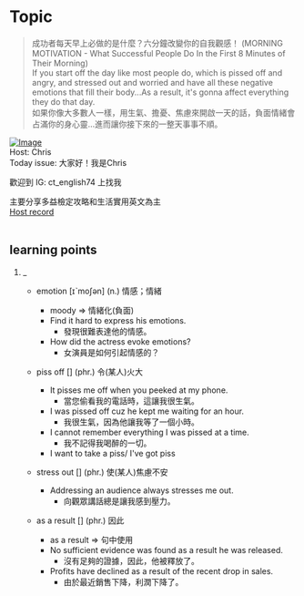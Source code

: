 # Topic

> 成功者每天早上必做的是什麼？六分鐘改變你的自我觀感！ (MORNING MOTIVATION - What Successful People Do In the First 8 Minutes of Their Morning) <br>
> If you start off the day like most people do, which is pissed off and angry, and stressed out and worried and have all these negative emotions that fill their body...As a result, it's gonna affect everything they do that day. <br>
> 如果你像大多數人一樣，用生氣、擔憂、焦慮來開啟一天的話，負面情緒會占滿你的身心靈...進而讓你接下來的一整天事事不順。 <br>

[![Image](https://cdn.voicetube.com/assets/thumbnails/5diEq1gTE4Y.jpg)](https://www.youtube.com/embed/5diEq1gTE4Y?rel=0&showinfo=0&cc_load_policy=0&controls=1&autoplay=1&iv_load_policy=3&playsinline=1&wmode=transparent&start=315&end=327&enablejsapi=1&origin=https://tw.voicetube.com&widgetid=1)<br>
Host: Chris
<br>Today issue: 大家好！我是Chris

歡迎到 IG: ct_english74 上找我

主要分享多益檢定攻略和生活實用英文為主
<br>
[Host record](https://cdn.voicetube.com/tmp/everyday_records/letslearnenglish0704/4033.mp3)
<br><br>
## learning points
1. _
	* emotion [ɪˋmoʃən] (n.) 情感；情緒
		- moody => 情緒化(負面)
		- Find it hard to express his emotions.
			+ 發現很難表達他的情感。
		- How did the actress evoke emotions?
			+ 女演員是如何引起情感的？

	* piss off [] (phr.) 令(某人)火大
		- It pisses me off when you peeked at my phone.
			+ 當您偷看我的電話時，這讓我很生氣。
		- I was pissed off cuz he kept me waiting for an hour.
			+ 我很生氣，因為他讓我等了一個小時。
		- I cannot remember everything I was pissed at a time.
			+ 我不記得我喝醉的一切。
		- I want to take a piss/ I've got piss

	* stress out [] (phr.) 使(某人)焦慮不安
		- Addressing an audience always stresses me out.
			+ 向觀眾講話總是讓我感到壓力。

	* as a result [] (phr.) 因此
		- as a result => 句中使用
		- No sufficient evidence was found as a result he was released.
			+ 沒有足夠的證據，因此，他被釋放了。
		- Profits have declined as a result of the recent drop in sales.
			+ 由於最近銷售下降，利潤下降了。

